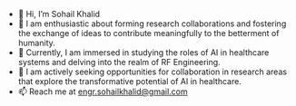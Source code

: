 - 👋 Hi, I’m Sohail Khalid
- 👀 I am enthusiastic about forming research collaborations and fostering the exchange of ideas to contribute meaningfully to the betterment of humanity.
- 🌱 Currently, I am immersed in studying the roles of AI in healthcare systems and delving into the realm of RF Engineering.
- 💞️  I am actively seeking opportunities for collaboration in research areas that explore the transformative potential of AI in healthcare.
- 📫 Reach me at engr.sohailkhalid@gmail.com

<!---
DrSohailKhalid/DrSohailKhalid is a ✨ special ✨ repository because its `README.md` (this file) appears on your GitHub profile.
You can click the Preview link to take a look at your changes.
--->
